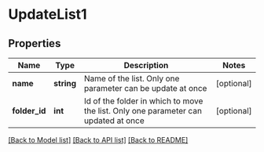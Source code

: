 # UpdateList1

## Properties
Name | Type | Description | Notes
------------ | ------------- | ------------- | -------------
**name** | **string** | Name of the list. Only one parameter can be update at once | [optional] 
**folder_id** | **int** | Id of the folder in which to move the list. Only one parameter can updated at once | [optional] 

[[Back to Model list]](../README.md#documentation-for-models) [[Back to API list]](../README.md#documentation-for-api-endpoints) [[Back to README]](../README.md)


